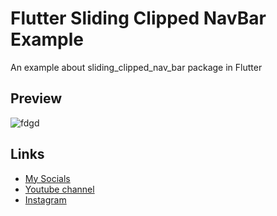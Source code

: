 # Flutter Sliding Clipped NavBar Example
An example about sliding_clipped_nav_bar package in Flutter
## Preview
![fdgd](https://user-images.githubusercontent.com/91388754/167290528-2b3e7bb1-682a-4438-940f-278a17b8a4a1.gif)

## Links
* [My Socials](https://znap.link/CodeWithFlexz)
* [Youtube channel](https://www.youtube.com/channel/UCLVrYXt3SL9rT-IcDmgU9Wg)
* [Instagram](https://instagram.com/codewithflexz)
